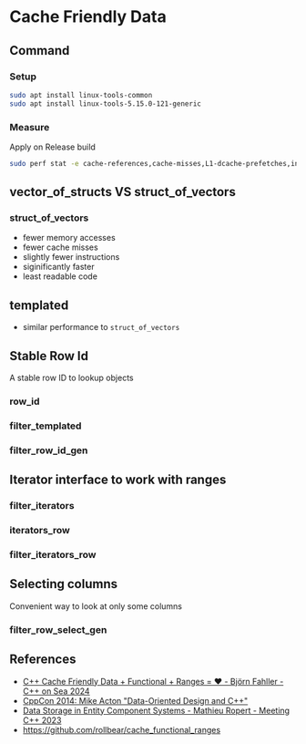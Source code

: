 # Cache Friendly Data

## Command

### Setup

```bash
sudo apt install linux-tools-common
sudo apt install linux-tools-5.15.0-121-generic
```

### Measure
Apply on Release build

```bash
sudo perf stat -e cache-references,cache-misses,L1-dcache-prefetches,instructions,cpu-cycles,branches,branch-misses,duration_time 
```

## vector_of_structs VS struct_of_vectors

### struct_of_vectors
* fewer memory accesses
* fewer cache misses
* slightly fewer instructions
* siginificantly faster
* least readable code

## templated
* similar performance to `struct_of_vectors`

## Stable Row Id
A stable row ID to lookup objects

### row_id

### filter_templated

### filter_row_id_gen

## Iterator interface to work with ranges

### filter_iterators

### iterators_row

### filter_iterators_row

## Selecting columns
Convenient way to look at only some columns

### filter_row_select_gen

## References
* [C++ Cache Friendly Data + Functional + Ranges = ❤️ - Björn Fahller - C++ on Sea 2024](https://www.youtube.com/watch?v=XJzs4kC9d-Y)
* [CppCon 2014: Mike Acton "Data-Oriented Design and C++"](https://www.youtube.com/watch?v=rX0ItVEVjHc)
* [Data Storage in Entity Component Systems - Mathieu Ropert - Meeting C++ 2023](https://www.youtube.com/watch?v=b9hNKFj5R3Y)
* <https://github.com/rollbear/cache_functional_ranges>


